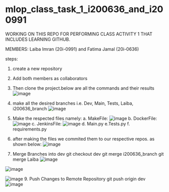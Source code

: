 # mlop_class_task_1_i200636_and_i200991
WORKING ON THIS REPO FOR PERFORMING CLASS ACTIVITY 1 THAT INCLUDES LEARNING GITHUB.


MEMBERS: Laiba Imran (20i-0991) and Fatima Jamal (20i-0636)

steps:
1. create a new repository
2. Add both members as collaborators
3. Then clone the project.below are all the commands and their results
   ![image](https://github.com/FatimahJay/mlop_class_task_1_i200636_and_i200991/assets/114876634/9b0ffa1f-15ea-4c30-b37a-ef2c67dc3827)

   
5. make all the desired branches i.e. Dev, Main, Tests, Laiba, i200636_branch
   ![image](https://github.com/FatimahJay/mlop_class_task_1_i200636_and_i200991/assets/114876634/35d8d7ef-8d8c-410a-8cbd-1636911492d1)
6. Make the respected files namely:
   a. MakeFile: ![image](https://github.com/FatimahJay/mlop_class_task_1_i200636_and_i200991/assets/114876634/750b52f5-c0b4-47fa-b760-9bce717d8004)
b. DockerFile: ![image](https://github.com/FatimahJay/mlop_class_task_1_i200636_and_i200991/assets/114876634/b1919eef-dab4-4885-879e-9093fb6ca812)
c. JenkinsFile: ![image](https://github.com/FatimahJay/mlop_class_task_1_i200636_and_i200991/assets/114876634/b840082d-6e9f-4946-bd30-932b33f16d39)
d. Main.py
e.Tests.py
f. requirements.py

7. after making the files we commited them to our respective repos. as shown below:
![image](https://github.com/FatimahJay/mlop_class_task_1_i200636_and_i200991/assets/114876634/709a4b4e-8346-4eab-b5fa-fe4bcb0d8a96)

8. Merge Branches into dev
   git checkout dev
git merge i200636_branch
git merge Laiba
![image](https://github.com/FatimahJay/mlop_class_task_1_i200636_and_i200991/assets/104238604/9763467a-187c-4cd4-8c53-a3687fe403af)


![image](https://github.com/FatimahJay/mlop_class_task_1_i200636_and_i200991/assets/104238604/61f882ae-9c4f-4a96-a03e-3e717621ed0b)

![image](https://github.com/FatimahJay/mlop_class_task_1_i200636_and_i200991/assets/104238604/b939390d-5606-4feb-b898-4cc3cf59d98e)
9. Push Changes to Remote Repository
    git push origin dev
   ![image](https://github.com/FatimahJay/mlop_class_task_1_i200636_and_i200991/assets/114876634/d68f7489-7bcc-4783-a861-c3330730e38a)






